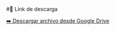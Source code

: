 #📂 Link de descarga

[➡️ Descargar archivo desde Google Drive](https://docs.google.com/spreadsheets/d/1Mu42KE_CM7MM1JIPoiE4bZ47B_f8xwhH/edit?usp=drivesdk&ouid=101215179025956516291&rtpof=true&sd=true)
